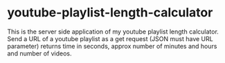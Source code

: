 # youtube-playlist-length-calculator

This is the server side application of my youtube playlist length calculator. Send a URL of a youtube playlist as a get request (JSON must have URL parameter) returns time in seconds, approx number of minutes and hours and number of videos.



